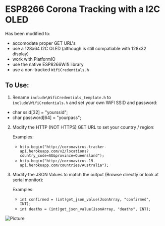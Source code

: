 # ESP8266 Corona Tracking with a I2C OLED

Has been modified to:
* accomodate proper GET URL's 
* use a 128x64 I2C OLED (although is still compatiable with 128x32 display)
* work with PlatformIO
* use the native ESP8266Wifi library
* use a non-tracked `WifiCredentials.h` 

## To Use:

 1. Rename `include\WifiCredentials_template.h` to `include\WifiCredentials.h` and set your own WiFI SSID and password:

   * char ssid[32] = "yourssid";
   * char password[64] = "yourpass";

 2. Modify the HTTP (NOT HTTPS) GET URL to set your country / region:

    Examples:
    * `http.begin("http://coronavirus-tracker-api.herokuapp.com/v2/locations?country_code=AU&province=Queensland");`
    * `http.begin("http://coronavirus-19-api.herokuapp.com/countries/Australia");`

 3. Modify the JSON Values to match the output (Browse directly or look at serial monitor):

    Examples:
    * `int confirmed = (int)get_json_value(JsonArray, "confirmed", INT);`
    * `int deaths = (int)get_json_value(JsonArray, "deaths", INT);`

![Picture](https://i.imgur.com/uCq3Y1m.jpg)
